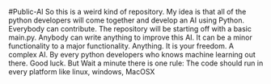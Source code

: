 #Public-AI
So this is a weird kind of repository. My idea is that all of the python developers will come together and develop an AI using Python. Everybody can contribute. The repository will be starting off with a basic main.py. Anybody can write anything to improve this AI. It can be a minor functionality to a major functionality. Anything. It is your freedom. A complex AI. By every python developers who knows machine learning out there. Good luck.
But Wait a minute there is one rule:
    The code should run in every platform like linux, windows, MacOSX 